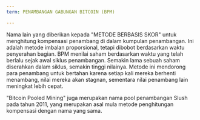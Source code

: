 ```yaml
---
term: PENAMBANGAN GABUNGAN BITCOIN (BPM)

---
```

Nama lain yang diberikan kepada "METODE BERBASIS SKOR" untuk menghitung kompensasi penambang di dalam kumpulan penambangan. Ini adalah metode imbalan proporsional, tetapi dibobot berdasarkan waktu penyerahan bagian. BPM menilai saham berdasarkan waktu yang telah berlalu sejak awal siklus penambangan. Semakin lama sebuah saham diserahkan dalam siklus, semakin tinggi nilainya. Metode ini mendorong para penambang untuk bertahan karena setiap kali mereka berhenti menambang, nilai mereka akan stagnan, sementara nilai penambang lain meningkat lebih cepat.

"Bitcoin Pooled Mining" juga merupakan nama pool penambangan Slush pada tahun 2011, yang merupakan asal mula metode penghitungan kompensasi dengan nama yang sama.